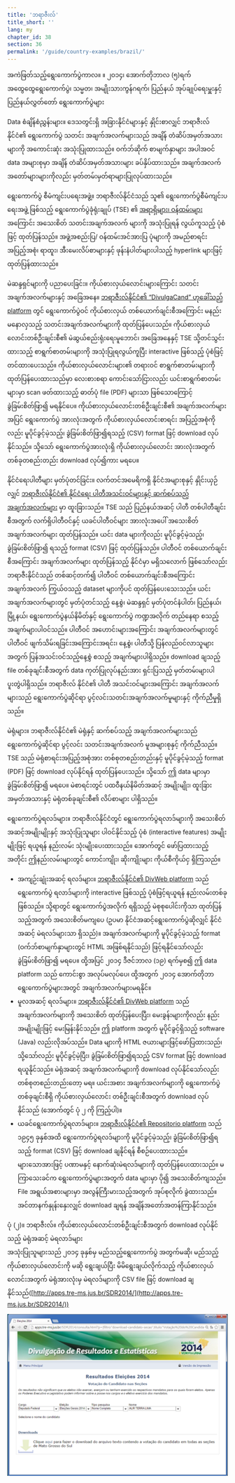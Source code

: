 ```yaml
---
title: 'ဘရာဇီးလ်'
title_short: ''
lang: my
chapter_id: 38
section: 36
permalink: '/guide/country-examples/brazil/'
---
```


အကဲဖြတ်သည့်ရွေးကောက်ပွဲကာလ။ ။ ၂၀၁၄၊ အောက်တိုဘာလ (၅)ရက် အထွေထွေရွေးကောက်ပွဲ၊ သမ္မတ၊ အမျိုးသားကွန်ဂရက်၊ ပြည်နယ် အုပ်ချုပ်ရေးမှူးနှင့် ပြည်နယ်လွှတ်တော် ရွေးကောက်ပွဲများ

Data စံချိန်စံညွှန်းများ။ ဒေသတွင်းရှိ အခြားနိုင်ငံများနှင့် နှိုင်းစာလျှင် ဘရာဇီးလ်နိုင်ငံ၏ ရွေးကောက်ပွဲ သတင်း အချက်အလက်များသည် အချိန် တံဆိပ်အမှတ်အသားများကို အကောင်းဆုံး အသုံးပြုထားသည်။ ဝက်ဘ်ဆိုက် စာမျက်နှာများ အပါအဝင် data အများစုမှာ အချိန် တံဆိပ်အမှတ်အသားများ ခပ်နှိပ်ထားသည်။ အချက်အလက် အတော်များများကိုလည်း မှတ်တမ်းမှတ်ရာများပြုလုပ်ထားသည်။

ရွေးကောက်ပွဲ စီမံကျင်းပရေးအဖွဲ့။ ဘရာဇီးလ်နိုင်ငံသည် သူ၏ ရွေးကောက်ပွဲစီမံကျင်းပရေးအဖွဲ့ ဖြစ်သည့် ရွေးကောက်ပွဲခုံရုံးချုပ် (TSE) ၏ [အရာရှိများ၊ ဝန်ထမ်းများ](http://www.tse.jus.br/institucional/o-tse/organograma-tse) အကြောင်း အသေးစိတ် သတင်းအချက်အလက် များကို အသုံးပြုရန် လွယ်ကူသည့် ပုံစံဖြင့် ထုတ်ပြန်သည်။ အဖွဲ့အစည်းပြ/ ဝန်ထမ်းအင်အားပြ ပုံများကို အမည်စာရင်းအပြည့်အစုံ၊ ရာထူး၊ အီးမေးလိပ်စာများနှင့် ဖုန်းနံပါတ်များပါသည့် hyperlink များဖြင့် ထုတ်ပြန်ထားသည်။

မဲဆန္ဒရှင်များကို ပညာပေးခြင်း။ ကိုယ်စားလှယ်လောင်းများကြောင်း သတင်းအချက်အလက်များနှင့် အခြေအနေ။ [ဘရာဇီးလ်နိုင်ငံ၏ “DivulgaCand” ဟုခေါ်သည့် platform](http://www.tse.jus.br/eleicoes/eleicoes-2014/sistema-de-divulgacao-de-candidaturas) တွင် ရွေးကောက်ပွဲဝင် ကိုယ်စားလှယ် တစ်ယောက်ချင်းစီအကြောင်း မနည်းမနောလှသည့် သတင်းအချက်အလက်များကို ထုတ်ပြန်ပေးသည်။ ကိုယ်စားလှယ်လောင်းတစ်ဦးချင်းစီ၏ မဲဆွယ်စည်းရုံးရေးမူဘောင်၊ အခြေအနေနှင့် TSE သို့တင်သွင်း ထားသည့် စာရွက်စာတမ်းများကို အသုံးပြုရလွယ်ကူပြီး interactive ဖြစ်သည့် ပုံစံဖြင့် တင်ထားပေးသည်။ ကိုယ်စားလှယ်လောင်းများ၏ တရားဝင် စာရွက်စာတမ်းများကို ထုတ်ပြန်ပေးထားသည်မှာ လေးစားစရာ ကောင်းသော်ငြားလည်း ယင်းစာရွက်စာတမ်းများမှာ scan ဖတ်ထားသည့် ဓာတ်ပုံ file (PDF) များသာ ဖြစ်သောကြောင့် ခွဲခြမ်းစိတ်ဖြာ၍ မရနိုင်ပေ။ ကိုယ်စားလှယ်လောင်းတစ်ဦးချင်းစီ၏ အချက်အလက်များ အပြင် ရွေးကောက်ပွဲ အားလုံးအတွက် ကိုယ်စားလှယ်လောင်းစာရင်း အပြည့်အစုံကိုလည်း မူပိုင်ခွင့်မဲ့သည့်၊ ခွဲခြမ်းစိတ်ဖြာ၍ရသည့် (CSV) format ဖြင့် download လုပ်နိုင်သည်။ သို့သော် ရွေးကောက်ပွဲအားလုံးရှိ ကိုယ်စားလှယ်လောင်း အားလုံးအတွက် တစ်ခုတစည်းတည်း download လုပ်၍ကား မရပေ။

နိုင်ငံရေးပါတီများ မှတ်ပုံတင်ခြင်း။ လက်တင်အမေရိကရှိ နိုင်ငံအများစုနှင့် နှိုင်းယှဉ်လျှင် [ဘရာဇီးလ်နိုင်ငံ၏ နိုင်ငံရေး ပါတီအသင်းဝင်များနှင့် ဆက်စပ်သည့် အချက်အလက်များ](http://www.tre-sp.jus.br/partidos/filiacao-partidaria/filiacao-partidaria) မှာ ထူးခြားသည်။ TSE သည် ပြည်နယ်အဆင့် ပါတီ တစ်ပါတီချင်းစီအတွက် လက်ရှိပါတီဝင်နှင့် ယခင်ပါတီဝင်များ အားလုံးအပေါ် အသေးစိတ် အချက်အလက်များ ထုတ်ပြန်သည်။ ယင်း data များကိုလည်း မူပိုင်ခွင့်မဲ့သည့်၊ ခွဲခြမ်းစိတ်ဖြာ၍ ရသည့် format (CSV) ဖြင့် ထုတ်ပြန်သည်။ ပါတီဝင် တစ်ယောက်ချင်းစီအကြောင်း အချက်အလက်များ ထုတ်ပြန်သည့် နိုင်ငံမှာ မရှိသလောက် ဖြစ်သော်လည်း ဘရာဇီးနိုင်ငံသည် တစ်ဆင့်တက်၍ ပါတီဝင် တစ်ယောက်ချင်းစီအကြောင်း အချက်အလက် ကြွယ်ဝသည့် dataset များကိုပင် ထုတ်ပြန်ပေးသေးသည်။ ယင်းအချက်အလက်များတွင် မှတ်ပုံတင်သည့် နေ့စွဲ၊ မဲဆန္ဒရှင် မှတ်ပုံတင်နံပါတ်၊ ပြည်နယ်၊ မြို့နယ်၊ ရွေးကောက်ပွဲနယ်နိမိတ်နှင့် ရွေးကောက်ပွဲ ကဏ္ဍအလိုက် တည်နေရာ စသည့်အချက်များပါဝင်သည်။ ပါတီဝင် အဟောင်းများအကြောင်း အချက်အလက်များတွင် ပါတီဝင် ဖျက်သိမ်းရခြင်းအကြောင်းအရင်း၊ နေ့စွဲ၊ ပါတီသို့ ပြန်လည်ဝင်လာသူများအတွက် ပြန်အသင်းဝင်သည့်နေ့စွဲ စသည့် အချက်များပါရှိသည်။ download ချသည့် file တစ်ခုချင်းစီအတွက် data ကုတ်ပြုလုပ်နည်းအား ရှင်းပြသည့် မှတ်တမ်းများပါ ပူးတွဲပါရှိသည်။ ဘရာဇီးလ် နိုင်ငံ၏ ပါတီ အသင်းဝင်များအကြောင်း အချက်အလက်များသည် ရွေးကောက်ပွဲဆိုင်ရာ ပွင့်လင်းသတင်းအချက်အလက်မူများနှင့် ကိုက်ညီမှုရှိသည်။

မဲရုံများ။ ဘရာဇီးလ်နိုင်ငံ၏ မဲရုံနှင့် ဆက်စပ်သည့် အချက်အလက်များသည် ရွေးကောက်ပွဲဆိုင်ရာ ပွင့်လင်း သတင်းအချက်အလက် မူအများစုနှင့် ကိုက်ညီသည်။ TSE သည် မဲရုံစာရင်းအပြည့်အစုံအား တစ်စုတစည်းတည်းနှင့် မူပိုင်ခွင့်မဲ့သည့် format (PDF) ဖြင့် download လုပ်နိုင်ရန် ထုတ်ပြန်ပေးသည်။ သို့သော် ဤ data များမှာ ခွဲခြမ်းစိတ်ဖြာ၍ မရပေ။ မဲစာရင်းတွင် ပထဝီနယ်နိမိတ်အဆင့် အမျိုးမျိုး၊ ထူးခြားအမှတ်အသားနှင့် မဲရုံတစ်ခုချင်းစီ၏ လိပ်စာများ ပါရှိသည်။

ရွေးကောက်ပွဲရလဒ်များ။ ဘရာဇီးလ်နိုင်ငံတွင် ရွေးကောက်ပွဲရလာဒ်များကို အသေးစိတ်အဆင့်အမျိုးမျိုးနှင့် အသုံးပြုသူများ ပါဝင်နိုင်သည့် ပုံစံ (interactive features) အမျိုးမျိုးဖြင့် ရယူရန် နည်းလမ်း သုံးမျိုးပေးထားသည်။ အောက်တွင် ဖော်ပြထားသည့် အတိုင်း ဤနည်းလမ်းများတွင် ကောင်းကျိုး၊ ဆိုးကျိုးများ ကိုယ်စီကိုယ်ငှ ရှိကြသည်။

- အကျဉ်းချုံးအဆင့် ရလဒ်များ။ [ဘရာဇီးလ်နိုင်ငံ၏ DivWeb platform](http://divulga.tse.jus.br/oficial/index.html) သည် ရွေးကောက်ပွဲ ရလာဒ်များကို interactive ဖြစ်သည့် ပုံစံဖြင့်ရယူရန် နည်းလမ်းတစ်ခုဖြစ်သည်။ သို့ရာတွင် ရွေးကောက်ပွဲအလိုက် ရရှိသည့် မဲစုစုပေါင်းကိုသာ ထုတ်ပြန်သည့်အတွက် အသေးစိတ်မကျပေ (ဥပမာ နိုင်ငံအဆင့်ရွေးကောက်ပွဲဆိုလျှင် နိုင်ငံအဆင့် မဲရလဒ်များသာ ရှိသည်)။ အချက်အလက်များကို မူပိုင်ခွင့်မဲ့သည့် format (ဝက်ဘ်စာမျက်နှာများတွင် HTML အဖြစ်ရနိုင်သည်) ဖြင့်ရနိုင်သော်လည်း ခွဲခြမ်းစိတ်ဖြာ၍ မရပေ။ ထို့အပြင် ၂၀၁၄ ဒီဇင်ဘာလ (၁၉) ရက်မှစ၍ ဤ data platform သည် ကောင်းစွာ အလုပ်မလုပ်ပေ၊ ထို့အတွက် ၂၀၁၄ အောက်တိုဘာ ရွေးကောက်ပွဲများအတွင် အချက်အလက်များမရနိုင်။
- မူလအဆင့် ရလဒ်များ။ [ဘရာဇီးလ်နိုင်ငံ၏ DivWeb platform](http://apps.tre-ms.jus.br/SDR2014/) သည် အချက်အလက်များကို အသေးစိတ် ထုတ်ပြန်ပေးပြီး၊ မေးခွန်းများကိုလည်း နည်းအမျိုးမျိုးဖြင့် မေးမြန်းနိုင်သည်။ ဤ platform အတွက် မူပိုင်ခွင့်ရှိသည့် software (Java) လည်းလိုအပ်သည်။ Data များကို HTML ဇယားများဖြင့်ဖော်ပြထားသည်၊ သို့သော်လည်း မူပိုင်ခွင့်မဲ့ပြီး၊ ခွဲခြမ်းစိတ်ဖြာ၍ရသည့် CSV format ဖြင့် download ရယူနိုင်သည်။ မဲရုံအဆင့် အချက်အလက်များကို download လုပ်နိုင်သော်လည်း တစ်စုတစည်းတည်းတော့ မရ။ ယင်းအစား အချက်အလက်များကို ရွေးကောက်ပွဲ တစ်ခုချင်းစီရှိ ကိုယ်စားလှယ်လောင်း တစ်ဦးချင်းစီအတွက် download လုပ်နိုင်သည် (အောက်တွင် ပုံ ၂ ကို ကြည့်ပါ)။
- ယခင်ရွေးကောက်ပွဲရလာဒ်များ။ [ဘရာဇီးလ်နိုင်ငံ၏ Repositorio platform](http://www.tse.jus.br/eleicoes/estatisticas/repositorio-de-dados-eleitorais) သည် ၁၉၄၅ ခုနှစ်အထိ ရွေးကောက်ပွဲရလဒ်များကို မူပိုင်ခွင့်မဲ့သည့်၊ ခွဲခြမ်းစိတ်ဖြာ၍ရသည့် format (CSV) ဖြင့် download ချနိုင်ရန် စီစဉ်ပေးထားသည်။ များသောအားဖြင့် ပဏာမနှင့် နောက်ဆုံးမဲရလဒ်များကို ထုတ်ပြန်ပေးထားသည်။ မကြာသေးခင်က ရွေးကောက်ပွဲများအတွက် data များမှာ ပို၍ အသေးစိတ်ကျသည်။ File အရွယ်အစားများမှာ အလွန်ကြီးမားသည့်အတွက် အုပ်စုလိုက် ခွဲထားသည်။ အင်တာနက်နှုန်းနှေးလျှင် download ချရန် အချိန်အတော်အတန်ကြာနိုင်သည်။

ပုံ (၂)။ ဘရာဇီးလ်။ ကိုယ်စားလှယ်လောင်းတစ်ဦးချင်းစီအတွက် download လုပ်နိုင်သည့် မဲရုံအဆင့် မဲရလာဒ်များ  
အသုံးပြုသူများသည် ၂၀၁၄ ခုနှစ်မှ မည်သည့်ရွေးကောက်ပွဲ အတွက်မဆို၊ မည်သည့်ကိုယ်စားလှယ်လောင်းကို မဆို ရွေးချယ်ပြီး မိမိရွေးချယ်လိုက်သည့် ကိုယ်စားလှယ်လောင်းအတွက် မဲရုံအားလုံးမှ မဲရလဒ်များကို CSV file ဖြင့် download ချနိုင်သည်([http://apps.tre-ms.jus.br/SDR2014/](http://apps.tre-ms.jus.br/SDR2014/))

[![Brazil - Downloadable Polling Station-level Results for Each Candidate](/assets/images/guide/figure_2_brazil.png)](/assets/images/guide/figure_2_brazil.png)
